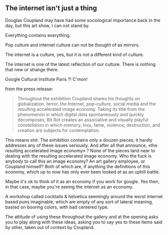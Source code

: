 ## The internet isn't just a thing

Douglas Coupland may have had some sociological importance back in the day, but this art show, I can not stand by.

Everything contains everything.

Pop culture and internet culture can not be thought of as mirrors.

The internet is a culture, yes, but it is not a different kind of culture.

The internet is one of the latest reflection of our culture. There is nothing that new or strange there.

Google Cultural Institute Paris ?! C'mon!

from the press release:
>Throughout the exhibition Coupland shares his thoughts on globalization, terror, the Internet, pop-culture, social media and the resulting accelerated image economy. Taking its title from the phenomenon in which digital data spontaneously and quickly decomposes, Bit Rot creates an associative and visually playful constellation in which memory, loss, fame, violence, destruction, and creation are subjects for contemplation.

This means shit. The exhibition contains only a douzen pieces; it hardly addresses any of these issues seriously. And after all that announce, «the resulting accelerated image economy» ? None of the pieces land near to dealing with the resulting accelerated image economy. Who the fuck is anybody to call this an image economy? An art gallery employee, or Coupland himself? Both of which are, if anything the definitions of this economy, which up to now has only ever been looked at as an uphill battle.

Maybe it's ok to think of it as an economy if you work for google. Yes then, in that case, maybe you're seeing the internet as an economy.

A workshop called cocktails & helvetica
seemingly around the worst internet based puns imaginable, which are empty of any sort of lateral meaning, basted on booring colors, with bad centered type.

The attitude of using these throughout the gallery and at the opening asks you to play along with these ideas, asking you to say yes to these items said by other, taken out of context by Coupland.
